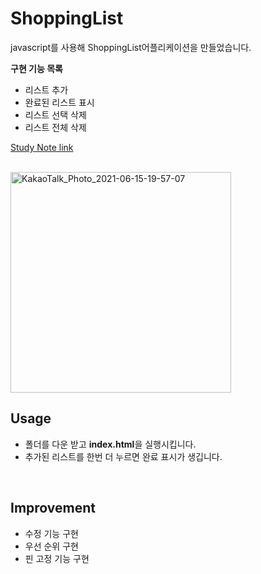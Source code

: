 # ShoppingList
javascript를 사용해 ShoppingList어플리케이션을 만들었습니다.  

**구현 기능 목록**
- 리스트 추가
- 완료된 리스트 표시
- 리스트 선택 삭제
- 리스트 전체 삭제

  

[Study Note link](https://www.notion.so/yoonnote/Todo-List-03279089698f40679e5c6b43b5d71999)

</br>
<img width="353" alt="KakaoTalk_Photo_2021-06-15-19-57-07" src="https://user-images.githubusercontent.com/81611808/122041505-fbd9fd80-ce13-11eb-8aae-bed16307fdaf.png">
</br>

## Usage
- 폴더를 다운 받고 **index.html**을 실행시킵니다.
- 추가된 리스트를 한번 더 누르면 완료 표시가 생깁니다.
</br>

## Improvement
- 수정 기능 구현
- 우선 순위 구현
- 핀 고정 기능 구현

